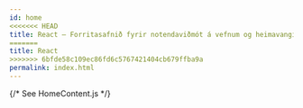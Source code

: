 ```yaml
---
id: home
<<<<<<< HEAD
title: React – Forritasafnið fyrir notendaviðmót á vefnum og heimavangi
=======
title: React
>>>>>>> 6bfde58c109ec86fd6c5767421404cb679ffba9a
permalink: index.html
---
```


{/* See HomeContent.js */}
